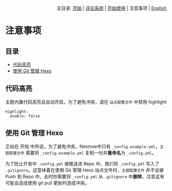 <div align="right">主目录: <a title="开始" href="https://github.com/nexmoe/hexo-theme-nexmoe/blob/master/WIKI/start.md">开始</a> | <a title="评论系统" href="https://github.com/nexmoe/hexo-theme-nexmoe/blob/master/WIKI/comment.md">评论系统</a> | <a title="开始使用" href="https://github.com/nexmoe/hexo-theme-nexmoe/blob/master/WIKI/use.md">开始使用</a> | 注意事项 | <a title="English" href="https://github.com/nexmoe/hexo-theme-nexmoe/blob/master/WIKI/en/notice.md">English</a></div>

# 注意事项

## 目录

- [代码高亮](#%E4%BB%A3%E7%A0%81%E9%AB%98%E4%BA%AE)
- [使用 Git 管理 Hexo](#%E4%BD%BF%E7%94%A8%20Git%20%E7%AE%A1%E7%90%86%20Hexo)

## 代码高亮
主题内置代码高亮且自动开启，为了避免冲突，请在 `站点配置文件` 中禁用 highlight
```
highlight:
  enable: false
```

## 使用 Git 管理 Hexo
正如在 开始 中所说，为了避免冲突，Nexmoe中只有 `_config.example.yml`，`主题配置文件` 需要将 `_config.example.yml` 复制一份并**重命名**为 `_config.yml`。

为了防止开发中 `_config.yml` 被推送进 Repo 中，我们将 `_config.yml` 写入了 `.gitignore`。这意味着在使用 Git 管理 Hexo 站点文件时，`主题配置文件` 并不会被 Push 到 Repo 中。此时你需要将 `_config.yml` 从 `.gitignore` 中**删除**，注意这有可能会造成使用 git pull 更新时造成冲突。